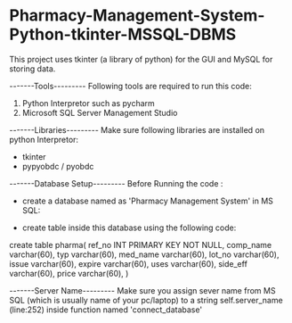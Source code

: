 # Pharmacy-Management-System-Python-tkinter-MSSQL-DBMS
This project uses tkinter (a library of python) for the GUI and MySQL for storing data.

-------Tools---------
Following tools are required to run this code:
1) Python Interpretor such as pycharm
2) Microsoft SQL Server Management Studio

-------Libraries---------
Make sure following libraries are installed on python Interpretor:
- tkinter
- pypyobdc / pyobdc

-------Database Setup---------
Before Running the code :

- create a database named as 'Pharmacy Management System' in MS SQL:

- create table inside this database using the following code:

create table pharma(
ref_no INT PRIMARY KEY NOT NULL,
comp_name varchar(60),
typ varchar(60),
med_name varchar(60),
lot_no varchar(60),
issue varchar(60),
expire varchar(60),
uses varchar(60),
side_eff varchar(60),
price varchar(60),
)

-------Server Name---------
Make sure you assign sever name from MS SQL (which is usually name of your pc/laptop)
to a string self.server_name (line:252) inside function named 'connect_database'
